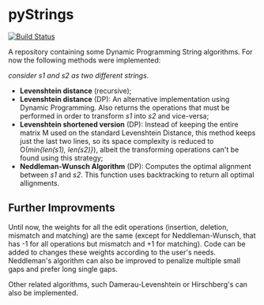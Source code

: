 # pyStrings

[![Build Status](https://travis-ci.org/lzfelix/pyStrings.svg?branch=master)](https://travis-ci.org/lzfelix/pyStrings)

A repository containing some Dynamic Programming String algorithms. For now the following methods were implemented:

_consider s1 and s2 as two different strings_.

* __Levenshtein distance__ (recursive);
* __Levenshtein distance__ (DP): An alternative implementation using Dynamic Programming. Also returns the operations that must be performed in order to transform _s1_ into _s2_ and vice-versa;
* __Levenshtein shortened version__ (DP): Instead of keeping the entire matrix M used on the standard Levenshtein Distance, this method keeps just the last two lines, so its space complexity is reduced to O(_min{len(s1), len(s2)}_), albeit the transforming operations can't be found using this strategy;
* __Neddleman-Wunsch Algorithm__ (DP): Computes the optimal alignment between _s1_ and _s2_. This function uses backtracking to return all optimal allignments. 

## Further Improvments

Until now, the weights for all the edit operations (insertion, deletion, mismatch and matching) are the same (except for Neddleman-Wunsch, that has -1 for all operations but mismatch and +1 for matching). Code can be added to changes these weights according to the user's needs. Neddleman's algorithm can also be improved to penalize multiple small gaps and prefer long single gaps.

Other related algorithms, such Damerau-Levenshtein or Hirschberg's can also be implemented.
